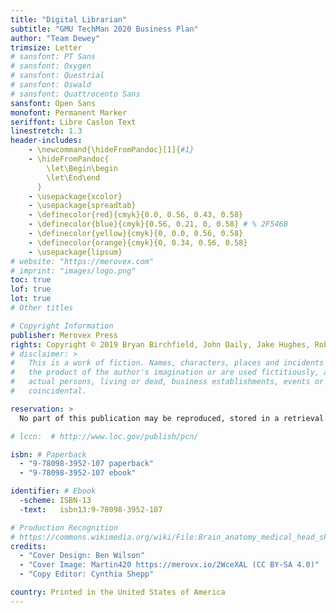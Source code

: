 ```yaml
---
title: "Digital Librarian"
subtitle: "GMU TechMan 2020 Business Plan"
author: "Team Dewey"
trimsize: Letter
# sansfont: PT Sans
# sansfont: Oxygen
# sansfont: Questrial
# sansfont: Oswald
# sansfont: Quattrocento Sans
sansfont: Open Sans
monofont: Permanent Marker
seriffont: Libre Caslon Text
linestretch: 1.3
header-includes:
    - \newcommand{\hideFromPandoc}[1]{#1}
    - \hideFromPandoc{
        \let\Begin\begin
        \let\End\end
      }
    - \usepackage{xcolor}
    - \usepackage{spreadtab}
    - \definecolor{red}{cmyk}{0.0, 0.56, 0.43, 0.58}
    - \definecolor{blue}{cmyk}{0.56, 0.21, 0, 0.58} # % 2F546B
    - \definecolor{yellow}{cmyk}{0, 0.0, 0.56, 0.58}
    - \definecolor{orange}{cmyk}{0, 0.34, 0.56, 0.58}
    - \usepackage{lipsum}
# website: "https://merovex.com"
# imprint: "images/logo.png"
toc: true
lof: true
lot: true
# Other titles

# Copyright Information
publisher: Merovex Press
rights: Copyright © 2019 Bryan Birchfield, John Daily, Jake Hughes, Robert Koprowski, Ben Wilson
# disclaimer: >
#   This is a work of fiction. Names, characters, places and incidents are either
#   the product of the author's imagination or are used fictitiously, and any resemblance to
#   actual persons, living or dead, business establishments, events or locales is entirely
#   coincidental.

reservation: >
  No part of this publication may be reproduced, stored in a retrieval system, posted on the Internet, or transmitted, in any form or by any means, electronic, mechanical, photocopying, recording, or otherwise, without prior written permission from the authors. The only exception is by a reviewer, who may quote short excerpts in a review.

# lccn:  # http://www.loc.gov/publish/pcn/

isbn: # Paperback
  - "9-78098-3952-107 paperback"
  - "9-78098-3952-107 ebook"

identifier: # Ebook
  -scheme: ISBN-13
  -text:   isbn13:9-78098-3952-107

# Production Recognition
# https://commons.wikimedia.org/wiki/File:Brain_anatomy_medical_head_skull_digital_3_d_x_ray_xray_psychedelic_3720x2631.jpg
credits:
  - "Cover Design: Ben Wilson"
  - "Cover Image: Martin420 https://merovx.io/2WceXAL (CC BY-SA 4.0)"
  - "Copy Editor: Cynthia Shepp"

country: Printed in the United States of America
---
```

